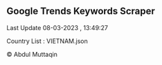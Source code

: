 

## Google Trends Keywords Scraper 
 
Last Update 08-03-2023 , 13:49:27

Country List :
VIETNAM.json



© Abdul Muttaqin 
